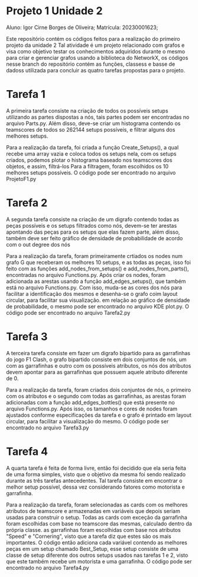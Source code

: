 # Projeto 1 Unidade 2
Aluno: Igor Cirne Borges de Oliveira;
Matrícula: 20230001623;

Este repositório contém os códigos feitos para a realização do primeiro projeto da unidade 2
Tal atividade é um projeto relacionado com grafos e visa como objetivo testar os conhecimentos adquiridos durante o mesmo para criar e gerenciar grafos usando
a biblioteca do NetworkX, os códigos nesse branch do repositório contém as funções, classess e basse de dadoss utilizada para concluir as quatro tarefas propostas para o projeto.

# Tarefa 1

A primeira tarefa consiste na criação de todos os possíveis setups utilizando as partes dispostas a nós, tais partes podem ser encontradas no arquivo Parts.py.
Além disso, deve-se criar um histograma contendo os teamscores de todos so 262144 setups possíveis, e filtrar alguns dos melhores setups.

Para a realização da tarefa, foi criada a função Create_Setups(), a qual recebe uma array vazia e coloca todos os setups nela, com os setups criados, podemos plotar o histograma baseado nos teamscores dos objetos, e assim, filtrá-los
Para a filtragem, foram escolhidos os 10 melhores setups possíveis.
O código pode ser encontrado no arquivo ProjetoF1.py


# Tarefa 2

A segunda tarefa consiste na criação de um digrafo contendo todas as peças possíveis e os setups filtrados como nós, devem-se ter arestas apontando das peças para os setups que elas fazem parte, além disso, também deve ser feito gráfico de densidade de probabilidade de acordo com o out degree dos nós

Para a realização da tarefa, foram primeiramente crtiados os nodes num grafo G que receberam os melhores 10 setups, e as todas as peças, isso foi feito com as funções add_nodes_from_setups() e add_nodes_from_parts(), encontradas no arquivo Functions.py.
Após criar os nodes, foram adicionada as arestas usando a função add_edges_setups(), que também está no arquivo Functions.py.
Com isso, muda-se as cores dos nós para facilitar a identificação dos mesmos e desenha-se o grafo coim layout circular, para facilitar sua visualização.
em relação ao gráfico de densidade de probabilidade, o mesmo pode ser encontrado no arquivo KDE plot.py.
O código pode ser encontrado no arquivo Tarefa2.py

# Tarefa 3

A terceira tarefa consiste em fazer um digrafo bipartido para as garrafinhas do jogo F1 Clash, o grafo bipartido consiste em dois conjuntos de nós, um com as garrafinhas e outro com os possíveis atributos, os nós dos atributos devem apontar para as garrafinhas que possuem aquele atributo diferente de 0.

Para a realização da tarefa, foram criados dois conjuntos de nós, o primeiro com os atributos e o segundo com todas as garrafinhas, as arestas foram adicionadas com a função add_edges_bottles() que está presente no arquivo Functions.py.
Após isso, os tamanhos e cores de nodes foram ajustados conforme especificações da tarefa e o grafo é printado em layout circular, para facilitar a visualização do mesmo.
O código pode ser encontrado no arquivo Tarefa3.py
# Tarefa 4

A quarta tarefa é feita de forma livre, então foi decidido que ela seria feita de uma forma simples, visto que o objetivo da mesma foi sendo realizado durante as três tarefas antecedentes.
Tal tarefa consiste em encontrar o melhor setup possível, dessa vez considerando fatores como motorista e garrafinha.

Para a realização da tarefa, foram selecionadas as cards com os melhores atributos de teamscore e armazenadas em variáveis que depois seriam usadas para construir o setup.
Todas as cards com exceção da garrafinha foram escolhidas com base no teamscore das mesmas, calculado dentro da própria classe.
as garrafinhas foram escolhidas com base nos atributos "Speed" e "Cornering", visto que a tarefa diz que estes são os mais importantes.
O código então adiciona cada variável contendo as melhores peças em um setup chamado Best_Setup, esse setup consiste de uma classe de setup diferente dos outros setups usados nas tarefas 1 e 2, visto que este também recebe um motorista e uma garrafinha.
O código pode ser encontrado no arquivo Tarefa4.py

